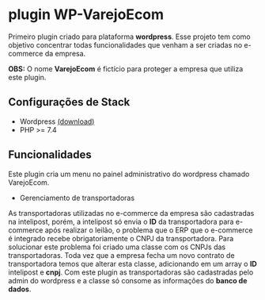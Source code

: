 # plugin WP-VarejoEcom

Primeiro plugin criado para plataforma **wordpress**. Esse projeto tem como objetivo concentrar todas funcionalidades que venham a ser criadas no e-commerce da empresa.

**OBS:** O nome **VarejoEcom**  é fictício para proteger a empresa que utiliza este plugin.

## Configurações de Stack
- Wordpress [(download)](https://br.wordpress.org/download/)
- PHP >= 7.4

## Funcionalidades
Este plugin cria um menu no painel administrativo do wordpress chamado VarejoEcom.

- Gerenciamento de transportadoras

As transportadoras utilizadas no e-commerce da empresa são cadastradas na intelipost, porém, a intelipost só envia o **ID** da transportadora para e-commerce após realizar o leilão, o problema que o ERP que o e-commerce é integrado recebe obrigatoriamente o CNPJ da transportadora. Para solucionar este problema foi criado uma classe com os CNPJs das transportadoras. Toda vez que a empresa fecha um novo contrato de transportadora temos que alterar esta classe, adicionando em um array o **ID** intelipost e **cnpj**. Com este plugin as transportadoras são cadastradas pelo admin do wordpress e a classe só consome as informações do **banco de dados**.